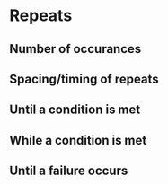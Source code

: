 # Repeats
## Number of occurances
## Spacing/timing of repeats
## Until a condition is met
## While a condition is met
## Until a failure occurs